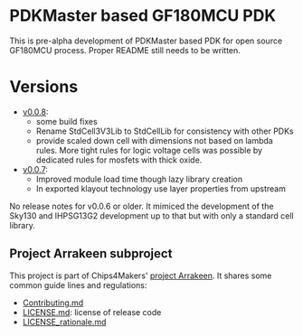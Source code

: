 # PDKMaster based GF180MCU PDK

This is pre-alpha development of PDKMaster based PDK for open source GF180MCU process.
Proper README still needs to be written.

# Versions

* [v0.0.8](https://gitlab.com/Chips4Makers/c4m-pdk-gf2180mcu/-/commits/v0.0.7):
  * some build fixes
  * Rename StdCell3V3Lib to StdCellLib for consistency with other PDKs
  * provide scaled down cell with dimensions not based on lambda rules. More tight rules for logic voltage cells was possible by dedicated rules for mosfets with thick oxide.
* [v0.0.7](https://gitlab.com/Chips4Makers/c4m-pdk-gf2180mcu/-/commits/v0.0.7):
  * Improved module load time though lazy library creation
  * In exported klayout technology use layer properties from upstream

No release notes for v0.0.6 or older. It mimiced the development of the Sky130 and IHPSG13G2 development up to that but with only a standard cell library.

## Project Arrakeen subproject

This project is part of Chips4Makers' [project Arrakeen](https://gitlab.com/Chips4Makers/c4m-arrakeen). It shares some common guide lines and regulations:

* [Contributing.md](https://gitlab.com/Chips4Makers/c4m-arrakeen/-/blob/redtape_v1/Contributing.md)
* [LICENSE.md](https://gitlab.com/Chips4Makers/c4m-arrakeen/-/blob/redtape_v1/LICENSE.md): license of release code
* [LICENSE_rationale.md](https://gitlab.com/Chips4Makers/c4m-arrakeen/-/blob/redtape_v1/LICENSE_rationale.md)
